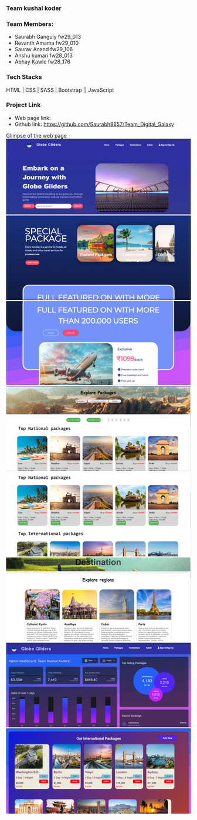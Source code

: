 
###  Team kushal koder

### Team Members:
- Saurabh Ganguly fw29_013 
- Revanth Amama fw29_010
- Saurav Anand fw29_106
- Anshu kumari fw28_013
- Abhay Kawle fw28_176

### Tech Stacks
HTML | CSS | SASS | Bootstrap || JavaScript


### Project Link

- Web page link: 
- Github link: https://github.com/Saurabh8657/Team_Digital_Galaxy

Glimpse of the web page 
<img src="/Page_Look/home1.png" alt="" />
<img src="/Page_Look/home2.png" alt="" />
<img src="/Page_Look/home3.png" alt="" />
<img src="/Page_Look/package1.png" alt="" />
<img src="/Page_Look/package2.png" alt="" />
<img src="/Page_Look/destination.png" alt="" />
<img src="/Page_Look/admin1.png" alt="" />
<img src="/Page_Look/admin3.png" alt="" />





